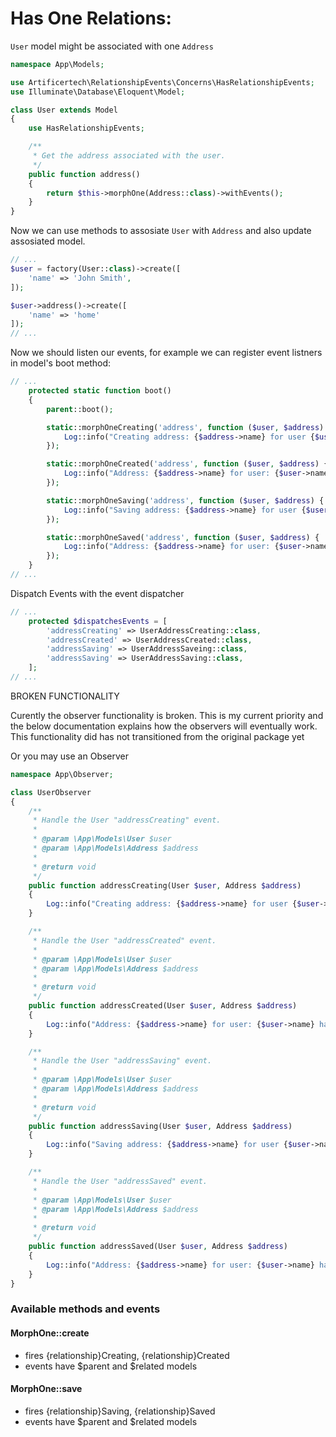 # Has One Relations:

```User``` model might be associated with one ```Address```

```php
namespace App\Models;

use Artificertech\RelationshipEvents\Concerns\HasRelationshipEvents;
use Illuminate\Database\Eloquent\Model;

class User extends Model
{
    use HasRelationshipEvents;

    /**
     * Get the address associated with the user.
     */
    public function address()
    {
        return $this->morphOne(Address::class)->withEvents();
    }
}
```

Now we can use methods to assosiate ```User``` with ```Address``` and also update assosiated model.

```php
// ...
$user = factory(User::class)->create([
    'name' => 'John Smith',
]);

$user->address()->create([
    'name' => 'home'
]);
// ...
```

Now we should listen our events, for example we can register event listners in model's boot method:
```php
// ...
    protected static function boot()
    {
        parent::boot();

        static::morphOneCreating('address', function ($user, $address) {
            Log::info("Creating address: {$address->name} for user {$user->name}.");
        });

        static::morphOneCreated('address', function ($user, $address) {
            Log::info("Address: {$address->name} for user: {$user->name} has been created.");
        });

        static::morphOneSaving('address', function ($user, $address) {
            Log::info("Saving address: {$address->name} for user {$user->name}.");
        });

        static::morphOneSaved('address', function ($user, $address) {
            Log::info("Address: {$address->name} for user: {$user->name} has been saved.");
        });
    }
// ...
```

Dispatch Events with the event dispatcher
```php
// ...
    protected $dispatchesEvents = [
        'addressCreating' => UserAddressCreating::class,
        'addressCreated' => UserAddressCreated::class,
        'addressSaving' => UserAddressSaveing::class,
        'addressSaving' => UserAddressSaving::class,
    ];
// ...
```

BROKEN FUNCTIONALITY

Curently the observer functionality is broken. This is my current priority and the below documentation explains how the observers will eventually work. This functionality did has not transitioned from the original package yet

Or you may use an Observer
```php
namespace App\Observer;

class UserObserver
{
    /**
     * Handle the User "addressCreating" event.
     *
     * @param \App\Models\User $user
     * @param \App\Models\Address $address
     *
     * @return void
     */
    public function addressCreating(User $user, Address $address)
    {
        Log::info("Creating address: {$address->name} for user {$user->name}.");
    }

    /**
     * Handle the User "addressCreated" event.
     *
     * @param \App\Models\User $user
     * @param \App\Models\Address $address
     *
     * @return void
     */
    public function addressCreated(User $user, Address $address)
    {
        Log::info("Address: {$address->name} for user: {$user->name} has been created.");
    }

    /**
     * Handle the User "addressSaving" event.
     *
     * @param \App\Models\User $user
     * @param \App\Models\Address $address
     *
     * @return void
     */
    public function addressSaving(User $user, Address $address)
    {
        Log::info("Saving address: {$address->name} for user {$user->name}.");
    }

    /**
     * Handle the User "addressSaved" event.
     *
     * @param \App\Models\User $user
     * @param \App\Models\Address $address
     *
     * @return void
     */
    public function addressSaved(User $user, Address $address)
    {
        Log::info("Address: {$address->name} for user: {$user->name} has been saved.");
    }
}
```

### Available methods and events

#### MorphOne::create
- fires {relationship}Creating, {relationship}Created
- events have $parent and $related models

#### MorphOne::save
- fires {relationship}Saving, {relationship}Saved
- events have $parent and $related models